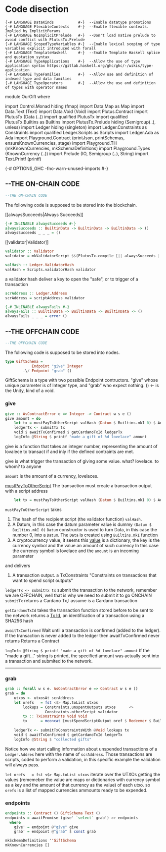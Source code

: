 # Code disection


```
{-# LANGUAGE DataKinds           #-}  --Enable datatype promotions
{-# LANGUAGE FlexibleContexts    #-}  --Enable flexible contexts. Implied by ImplicitParams
{-# LANGUAGE NoImplicitPrelude   #-}  --Don't load native prelude to avoid conflict with PlutusTx.Prelude
{-# LANGUAGE ScopedTypeVariables #-}  --Enable lexical scoping of type variables explicit introduced with forall
{-# LANGUAGE TemplateHaskell     #-}  --Enable Template Haskell splice and quotation syntax
{-# LANGUAGE TypeApplications    #-}  --Allow the use of type application syntax https://gitlab.haskell.org/ghc/ghc/-/wikis/type-application
{-# LANGUAGE TypeFamilies        #-}  --Allow use and definition of indexed type and data families
{-# LANGUAGE TypeOperators       #-}  --Allow the use and definition of types with operator names
```

module OurGift where

import           Control.Monad       hiding (fmap)
import           Data.Map            as Map
import           Data.Text           (Text)
import           Data.Void           (Void)
import           Plutus.Contract
import           PlutusTx            (Data (..))
import qualified PlutusTx
import qualified PlutusTx.Builtins   as Builtins
import           PlutusTx.Prelude    hiding (Semigroup(..), unless)
import           Ledger              hiding (singleton)
import           Ledger.Constraints  as Constraints
import qualified Ledger.Scripts      as Scripts
import           Ledger.Ada          as Ada
import           Playground.Contract (printJson, printSchemas, ensureKnownCurrencies, stage)
import           Playground.TH       (mkKnownCurrencies, mkSchemaDefinitions)
import           Playground.Types    (KnownCurrency (..))
import           Prelude             (IO, Semigroup (..), String)
import           Text.Printf         (printf)

{-# OPTIONS_GHC -fno-warn-unused-imports #-}


## --THE ON-CHAIN CODE
```haskell
--THE ON-CHAIN CODE
```
The following code is supposed to be stored into the blockchain.

[[alwaysSucceeds|Always Succeeds]]
```haskell
{-# INLINABLE alwaysSucceeds #-} 
alwaysSucceeds :: BuiltinData -> BuiltinData -> BuiltinData -> () 
alwaysSucceeds _ _ _ = () 
```

[[validator|Validator]]
```haskell
validator :: Validator
validator = mkValidatorScript $$(PlutusTx.compile [|| alwaysSucceeds ||])  
```

```haskell
valHash :: Ledger.ValidatorHash
valHash = Scripts.validatorHash validator  
```

a validator hash deliver a key to open the "safe", or to trigger of a transaction

```haskell
scrAddress :: Ledger.Address
scrAddress = scriptAddress validator
```

```haskell
{-# INLINABLE alwaysFails #-}
alwaysFails :: BuiltinData -> BuiltinData -> BuiltinData -> ()   
alwaysFails _ _ _ = error () 
```

## --THE OFFCHAIN CODE
```haskell
--THE OFFCHAIN CODE
```
The following code is supposed to be stored into nodes.

```haskell
type GiftSchema =
            Endpoint "give" Integer  
        .\/ Endpoint "grab" ()
```
GiftSchema is a type with two possible Endpoint contructors. "give" whose unique parameter is of Integer type, and "grab" who expect nothing.
() <- is the Unity, kind of a void.


### give
```haskell
give :: AsContractError e => Integer -> Contract w s e ()
give amount = do
    let tx = mustPayToOtherScript valHash (Datum $ Builtins.mkI 0) $ Ada.lovelaceValueOf amount      
    ledgerTx <- submitTx tx                                                                          
    void $ awaitTxConfirmed $ getCardanoTxId ledgerTx                                               
    logInfo @String $ printf "made a gift of %d lovelace" amount                                     
```
give is a function that takes an integer number, representing the amount of lovalece to transact if and inly if the defined contraints are met.

give is what trigger the transaction of giving some value. 
	what? lovelace. 
	to whom? to anyone
	
`amount` is the amount of a currency, lovelaces.

[mustPayToOtherScript](https://playground.plutus.iohkdev.io/doc/haddock/plutus-ledger-constraints/html/src/Ledger.Constraints.TxConstraints.html#:~:text=key%20address.%0A%20%20%20%20%7C-,MustPayToOtherScript,-ValidatorHash%20Datum%20Value)
The transaction must create a transaction output with a script address
```haskell
    let tx = mustPayToOtherScript valHash (Datum $ Builtins.mkI 0) $ Ada.lovelaceValueOf amount      
```

`mustPayToOtherScript` 
takes 

1. The hash of the recipient script (the validator function) `valHash`.
2. A Datum, in this case the datum parameter value is dummy `(Datum $ Builtins.mkI 0)`
    `Datum` constructor is used to turn Data, in this case the number 0, into a `Datum`. The `Data` is created using `Builtins.mkI` function
3. A cryptocurrency value, it seems this [value](https://playground.plutus.iohkdev.io/doc/haddock/plutus-ledger-api/html/Plutus-V1-Ledger-Value.html#t:Value) is a dictionary, the key is the currency symbol and the value an amount of such currency
    In this case the currency symbol is lovelace and the `amount` is an incoming parameter

and delivers

1. A transaction output. a TxConstraints [](https://playground.plutus.iohkdev.io/doc/haddock/plutus-ledger-constraints/html/src/Ledger.Constraints.TxConstraints.html#TxConstraint)
    "Constraints on transactions that want to spend script outputs"

`ledgerTx <- submitTx tx`
submit the transaction to the network, remember we are OFFCHAIN, well that is why we need to submit it to go ONCHAIN 
`submitTx` returns a Cardano Tx,I assume is a Cardano transaction

`getCardanoTxId` 
    takes the transaction function stored before to be sent to the network
    returns a [Tx Id](https://playground.plutus.iohkdev.io/doc/haddock/plutus-ledger-api/html/Plutus-V1-Ledger-TxId.html), an identification of a transaction using a SHA256 hash

`awaitTxConfirmed`
    Wait until a transaction is confirmed (added to the ledger). If the transaction is never added to the ledger then awaitTxConfirmed never returns
    Returns a Contract

`logInfo @String $ printf "made a gift of %d lovelace" amount`
    If the "made a gift..." string is printed, the specified amount was actually sent into a transaction and submited to the network.


--- 

### grab
```haskell
grab :: forall w s e. AsContractError e => Contract w s e ()                                     
grab = do
    utxos <- utxosAt scrAddress                                                                      -- This will find all UTXOs that sit at the script address
    let orefs   = fst <$> Map.toList utxos                                                           -- This get all the references of the UTXOs
        lookups = Constraints.unspentOutputs utxos      <>                                           -- Tell where to find all the UTXOS
                  Constraints.otherScript validator                                                  -- and inform about the actual validator (the spending tx needs to provide the actual validator)
        tx :: TxConstraints Void Void                                                            
        tx      = mconcat [mustSpendScriptOutput oref $ Redeemer $ Builtins.mkI 17 | oref <- orefs]  -- Define the TX giving constrains, one for each UTXO sitting on this addrs,
                                                                                                     -- must provide a redeemer (ignored in this case)
    ledgerTx <- submitTxConstraintsWith @Void lookups tx                                             -- Allow the wallet to construct the tx with the necesary information
    void $ awaitTxConfirmed $ getCardanoTxId ledgerTx                                                -- Wait for confirmation
    logInfo @String $ "collected gifts"                                                              -- Log information 
```

Notice how we start calling information about unspended transactions of a `Ledger.Addres` here with the name of `scrAddress`. Those transactions are scripts, coded to perform a validation, in this specific example the validation will always pass.

`let orefs   = fst <$> Map.toList utxos` iterate over the UTXOs getting the values (rememeber the value are maps or dictionaries with currency symbol as a key and the amount of that currency as the value) of each utxo. so `orefs` is a list of mapped currencies ammounts ready to be expended.

### endpoints
```haskell
endpoints :: Contract () GiftSchema Text ()
endpoints = awaitPromise (give' `select` grab') >> endpoints                                         -- Asynchronously wait for the endpoints interactions from the wallet
  where                                                                                              -- and recursively wait for the endpoints all over again
    give' = endpoint @"give" give                                                                    -- block until give
    grab' = endpoint @"grab" $ const grab                                                            -- block until grab
```

```haskell
mkSchemaDefinitions ''GiftSchema                                                                     -- Generate the Schema for that
mkKnownCurrencies []                                                                                 -- MakeKnown currencies for the playground to have some ADA available
```